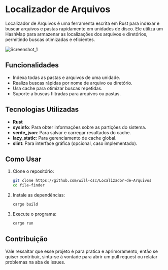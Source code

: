 # Localizador de Arquivos

Localizador de Arquivos é uma ferramenta escrita em Rust para indexar e buscar arquivos e pastas rapidamente em unidades de disco. Ele utiliza um HashMap para armazenar as localizações dos arquivos e diretórios, permitindo buscas otimizadas e eficientes.

![Screenshot_1](https://github.com/user-attachments/assets/2e57da9f-c17f-402a-b876-009bd63bf56d)

## Funcionalidades
- Indexa todas as pastas e arquivos de uma unidade.
- Realiza buscas rápidas por nome de arquivo ou diretório.
- Usa cache para otimizar buscas repetidas.
- Suporte a buscas filtradas para arquivos ou pastas.

## Tecnologias Utilizadas
- **Rust**
- **sysinfo**: Para obter informações sobre as partições do sistema.
- **serde_json**: Para salvar e carregar resultados do cache.
- **lazy_static**: Para gerenciamento de cache global.
- **slint**: Para interface gráfica (opcional, caso implementado).

## Como Usar
1. Clone o repositório:
   ```sh
   git clone https://github.com/will-csc/Localizador-de-Arquivos
   cd file-finder
   ```
2. Instale as dependências:
   ```sh
   cargo build
   ```
3. Execute o programa:
   ```sh
   cargo run
   ```

## Contribuição
Vale ressaltar que esse projeto é para pratica e aprimoramento, então se quiser contribuir, sinta-se à vontade para abrir um pull request ou relatar problemas na aba de issues.

